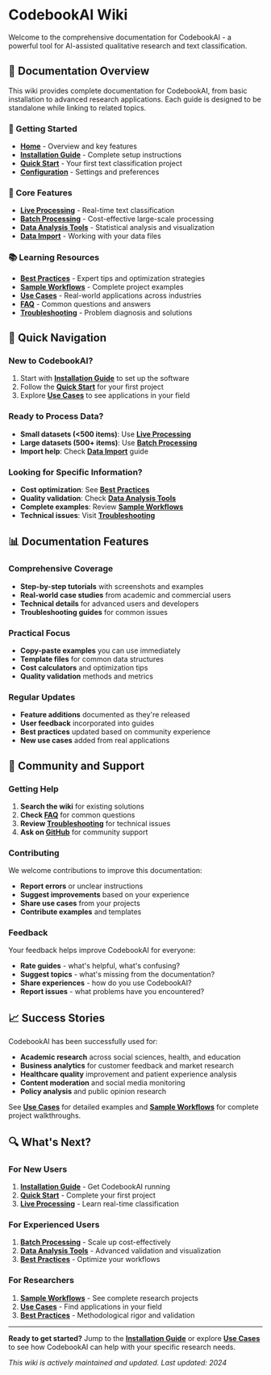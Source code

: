 # CodebookAI Wiki

Welcome to the comprehensive documentation for CodebookAI - a powerful tool for AI-assisted qualitative research and text classification.

## 📖 Documentation Overview

This wiki provides complete documentation for CodebookAI, from basic installation to advanced research applications. Each guide is designed to be standalone while linking to related topics.

### 🚀 Getting Started
- **[Home](Home.md)** - Overview and key features
- **[Installation Guide](Installation-Guide.md)** - Complete setup instructions
- **[Quick Start](Quick-Start.md)** - Your first text classification project
- **[Configuration](Configuration.md)** - Settings and preferences

### 🔄 Core Features
- **[Live Processing](Live-Processing.md)** - Real-time text classification
- **[Batch Processing](Batch-Processing.md)** - Cost-effective large-scale processing
- **[Data Analysis Tools](Data-Analysis-Tools.md)** - Statistical analysis and visualization
- **[Data Import](Data-Import.md)** - Working with your data files

### 📚 Learning Resources
- **[Best Practices](Best-Practices.md)** - Expert tips and optimization strategies
- **[Sample Workflows](Sample-Workflows.md)** - Complete project examples
- **[Use Cases](Use-Cases.md)** - Real-world applications across industries
- **[FAQ](FAQ.md)** - Common questions and answers
- **[Troubleshooting](Troubleshooting.md)** - Problem diagnosis and solutions

## 🎯 Quick Navigation

### New to CodebookAI?
1. Start with **[Installation Guide](Installation-Guide.md)** to set up the software
2. Follow the **[Quick Start](Quick-Start.md)** for your first project
3. Explore **[Use Cases](Use-Cases.md)** to see applications in your field

### Ready to Process Data?
- **Small datasets (<500 items)**: Use **[Live Processing](Live-Processing.md)**
- **Large datasets (500+ items)**: Use **[Batch Processing](Batch-Processing.md)**
- **Import help**: Check **[Data Import](Data-Import.md)** guide

### Looking for Specific Information?
- **Cost optimization**: See **[Best Practices](Best-Practices.md)**
- **Quality validation**: Check **[Data Analysis Tools](Data-Analysis-Tools.md)**
- **Complete examples**: Review **[Sample Workflows](Sample-Workflows.md)**
- **Technical issues**: Visit **[Troubleshooting](Troubleshooting.md)**

## 📊 Documentation Features

### Comprehensive Coverage
- **Step-by-step tutorials** with screenshots and examples
- **Real-world case studies** from academic and commercial users
- **Technical details** for advanced users and developers
- **Troubleshooting guides** for common issues

### Practical Focus
- **Copy-paste examples** you can use immediately
- **Template files** for common data structures
- **Cost calculators** and optimization tips
- **Quality validation** methods and metrics

### Regular Updates
- **Feature additions** documented as they're released
- **User feedback** incorporated into guides
- **Best practices** updated based on community experience
- **New use cases** added from real applications

## 🤝 Community and Support

### Getting Help
1. **Search the wiki** for existing solutions
2. **Check [FAQ](FAQ.md)** for common questions
3. **Review [Troubleshooting](Troubleshooting.md)** for technical issues
4. **Ask on [GitHub](https://github.com/tmaier-kettering/CodebookAI/issues)** for community support

### Contributing
We welcome contributions to improve this documentation:
- **Report errors** or unclear instructions
- **Suggest improvements** based on your experience
- **Share use cases** from your projects
- **Contribute examples** and templates

### Feedback
Your feedback helps improve CodebookAI for everyone:
- **Rate guides** - what's helpful, what's confusing?
- **Suggest topics** - what's missing from the documentation?
- **Share experiences** - how do you use CodebookAI?
- **Report issues** - what problems have you encountered?

## 📈 Success Stories

CodebookAI has been successfully used for:
- **Academic research** across social sciences, health, and education
- **Business analytics** for customer feedback and market research
- **Healthcare quality** improvement and patient experience analysis
- **Content moderation** and social media monitoring
- **Policy analysis** and public opinion research

See **[Use Cases](Use-Cases.md)** for detailed examples and **[Sample Workflows](Sample-Workflows.md)** for complete project walkthroughs.

## 🔍 What's Next?

### For New Users
1. **[Installation Guide](Installation-Guide.md)** - Get CodebookAI running
2. **[Quick Start](Quick-Start.md)** - Complete your first project
3. **[Live Processing](Live-Processing.md)** - Learn real-time classification

### For Experienced Users
1. **[Batch Processing](Batch-Processing.md)** - Scale up cost-effectively
2. **[Data Analysis Tools](Data-Analysis-Tools.md)** - Advanced validation and visualization
3. **[Best Practices](Best-Practices.md)** - Optimize your workflows

### For Researchers
1. **[Sample Workflows](Sample-Workflows.md)** - See complete research projects
2. **[Use Cases](Use-Cases.md)** - Find applications in your field
3. **[Best Practices](Best-Practices.md)** - Methodological rigor and validation

---

**Ready to get started?** Jump to the **[Installation Guide](Installation-Guide.md)** or explore **[Use Cases](Use-Cases.md)** to see how CodebookAI can help with your specific research needs.

*This wiki is actively maintained and updated. Last updated: 2024*